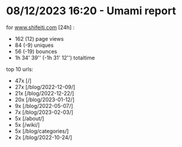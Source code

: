 # 08/12/2023 16:20 - Umami report
for www.shifeiti.com [24h] :

 - 162 (12) page views
 - 84 (-9) uniques
 - 56 (-19) bounces
 - 1h 34' 39'' (-1h 31' 12'') totaltime


top 10 urls:
 - 47x [/]
 - 27x [/blog/2022-12-09/]
 - 21x [/blog/2022-12-22/]
 - 20x [/blog/2023-01-12/]
 - 9x [/blog/2022-05-07/]
 - 7x [/blog/2023-02-03/]
 - 5x [/about/]
 - 5x [/wiki/]
 - 5x [/blog/categories/]
 - 2x [/blog/2022-10-24/]


